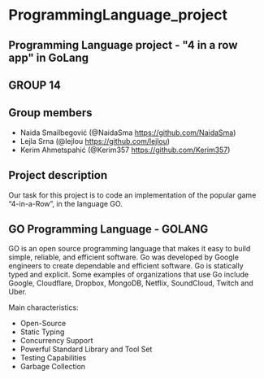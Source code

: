 # ProgrammingLanguage_project

## Programming Language project - "4 in a row app" in GoLang

## GROUP 14 

## Group members
- Naida Smailbegović (@NaidaSma https://github.com/NaidaSma) 
- Lejla Srna (@lejlou https://github.com/lejlou)
- Kerim Ahmetspahić (@Kerim357 https://github.com/Kerim357)

## Project description

Our task for this project is to code an implementation of the popular game “4-in-a-Row”, in the language GO.


## GO Programming Language - GOLANG 

GO is an open source programming language that makes it easy to build simple, reliable, and efficient software. Go was developed by Google engineers to create dependable and efficient software. Go is statically typed and explicit. Some examples of organizations that use Go include Google, Cloudflare, Dropbox, MongoDB, Netflix, SoundCloud, Twitch and Uber.

Main characteristics: 
- Open-Source
- Static Typing 
- Concurrency Support
- Powerful Standard Library and Tool Set 
- Testing Capabilities 
- Garbage Collection 


